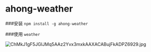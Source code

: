 # ahong-weather


###安装
`npm install -g ahong-weather`

###使用
`weather`

![ChMkJ1gF5JGIJMq5AAz2Yvx3mxkAAXACABujFkADPZ6929.jpg](http://upload-images.jianshu.io/upload_images/2397444-ef6b30b048631100.jpg?imageMogr2/auto-orient/strip%7CimageView2/2/w/1240)
